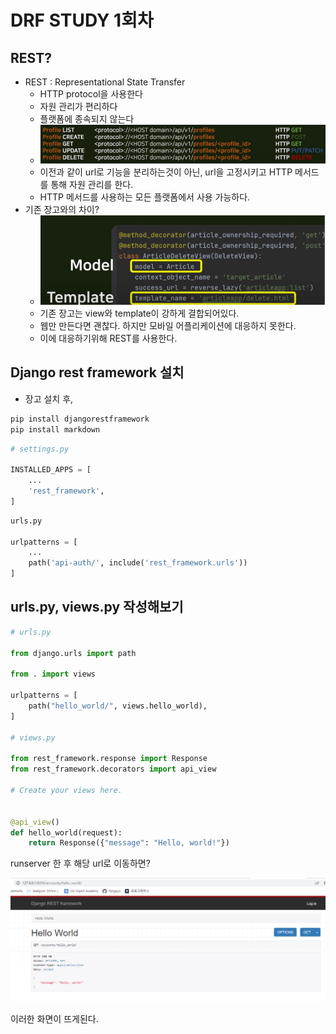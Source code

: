 # DRF STUDY 1회차

## REST?

* REST : Representational State Transfer
  * HTTP protocol을 사용한다
  * 자원 관리가 편리하다
  * 플랫폼에 종속되지 않는다
  * ![image-20221125010150861](README.assets/image-20221125010150861.png)
  * 이전과 같이 url로 기능을 분리하는것이 아닌, url을 고정시키고 HTTP 메서드를 통해 자원 관리를 한다.
  * HTTP 메서드를 사용하는 모든 플랫폼에서 사용 가능하다.
* 기존 장고와의 차이?
  * ![image-20221125010601533](README.assets/image-20221125010601533.png)
  * 기존 장고는 view와 template이 강하게 결합되어있다.
  * 웹만 만든다면 괜찮다. 하지만 모바일 어플리케이션에 대응하지 못한다.
  * 이에 대응하기위해 REST를 사용한다.

## Django rest framework 설치

* 장고 설치 후, 

```bash
pip install djangorestframework
pip install markdown 
```

```python
# settings.py

INSTALLED_APPS = [
    ...
    'rest_framework',
]
```

```python
urls.py

urlpatterns = [
    ...
    path('api-auth/', include('rest_framework.urls'))
]
```

## urls.py, views.py 작성해보기

```python
# urls.py

from django.urls import path

from . import views

urlpatterns = [
    path("hello_world/", views.hello_world),
]

# views.py

from rest_framework.response import Response
from rest_framework.decorators import api_view

# Create your views here.


@api_view()
def hello_world(request):
    return Response({"message": "Hello, world!"})
```

runserver 한 후 해당 url로 이동하면?

![image-20221125015612310](README.assets/image-20221125015612310.png)

이러한 화면이 뜨게된다.